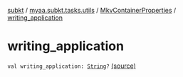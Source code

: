 [subkt](../../index.md) / [myaa.subkt.tasks.utils](../index.md) / [MkvContainerProperties](index.md) / [writing_application](./writing_application.md)

# writing_application

`val writing_application: `[`String`](https://kotlinlang.org/api/latest/jvm/stdlib/kotlin/-string/index.html)`?` [(source)](https://github.com/Myaamori/SubKt/blob/0.1.10/src/main/kotlin/myaa/subkt/tasks/utils/mkvmerge.kt#L64)